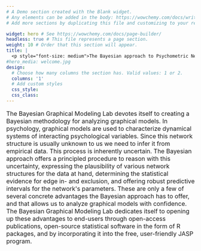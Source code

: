 ```yaml
---
# A Demo section created with the Blank widget.
# Any elements can be added in the body: https://wowchemy.com/docs/writing-markdown-latex/
# Add more sections by duplicating this file and customizing to your requirements.

widget: hero # See https://wowchemy.com/docs/page-builder/
headless: true # This file represents a page section.
weight: 10 # Order that this section will appear.
title: |
  <p style="font-size: medium">The Bayesian approach to Psychometric Networks</p>
#hero_media: welcome.jpg
design:
  # Choose how many columns the section has. Valid values: 1 or 2.
  columns: '1'
  # Add custom styles
  css_style:
  css_class:
---
```


<p style="font-size: medium">The Bayesian Graphical Modeling Lab devotes itself to creating a Bayesian methodology for analyzing graphical models. In psychology, graphical models are used to characterize dynamical systems of interacting psychological variables. Since this network structure is usually unknown to us we need to infer it from empirical data. This process is inherently uncertain. The Bayesian approach offers a principled procedure to reason with this uncertainty, expressing the plausibility of various network structures for the data at hand, determining the statistical evidence for edge in- and exclusion, and offering robust predictive intervals for the network's parameters. These are only a few of several concrete advantages the Bayesian approach has to offer, and that allows us to analyze graphical models with confidence. The Bayesian Graphical Modeling Lab dedicates itself to opening up these advantages to end-users through open-access publications, open-source statistical software in the form of R packages, and by incorporating it into the free, user-friendly JASP program.</p>

<br>


